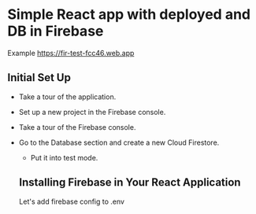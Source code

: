 # Simple React app with deployed and DB in Firebase

Example https://fir-test-fcc46.web.app

## Initial Set Up

- Take a tour of the application.
- Set up a new project in the Firebase console.
- Take a tour of the Firebase console.
- Go to the Database section and create a new Cloud Firestore.
  - Put it into test mode.

  ## Installing Firebase in Your React Application

  Let's add firebase config to .env